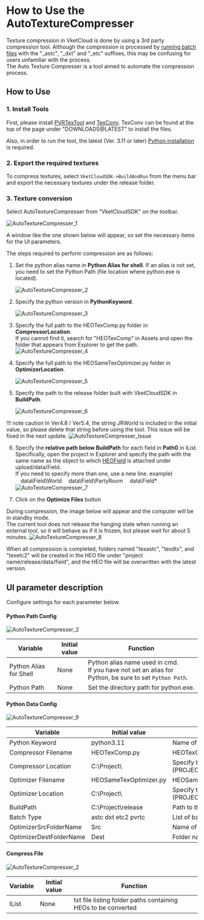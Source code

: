 # How to Use the AutoTextureCompresser
Texture compression in VketCloud is done by using a 3rd party compression tool. Although the compression is processed by [running batch files](../heoexporter/he_TextureCompression.md) with the "_astc", "_dxt" and "_etc" suffixes, this may be confusing for users unfamiliar with the process.<br>
The Auto Texture Compresser is a tool aimed to automate the compression process.


## How to Use
### 1. Install Tools
First, please install [PVRTexTool](https://developer.imaginationtech.com/pvrtextool/) and [TexConv](https://github.com/Microsoft/DirectXTex/wiki/Texconv). TexConv can be found at the top of the page under "DOWNLOADS@LATEST" to install the files.

Also, in order to run the tool, the latest (Ver. 3.11 or later) [Python installation](https://www.python.org/downloads/) is required.

### 2. Export the required textures
To compress textures,  select `VketCloudSDK->BuildAndRun` from the menu bar and export the necessary textures under the release folder.

### 3. Texture conversion
Select AutoTextureCompresser from "VketCloudSDK" on the toolbar. <br>

![AutoTextureCompresser_1](img/AutoTextureCompresser_1.jpg)

A window like the one shown below will appear, so set the necessary items for the UI parameters.

The steps required to perform compression are as follows:

1. Set the python alias name in **Python Alias for shell**.
     If an alias is not set, you need to set the Python Path (file location where python.exe is located).

    ![AutoTextureCompresser_2](img/AutoTextureCompresser_2.jpg)

2. Specify the python version in **PythonKeyword**.

     ![AutoTextureCompresser_3](img/AutoTextureCompresser_3.jpg)

3. Specify the full path to the HEOTexComp.py folder in **CompressorLocation**. <br>If you cannot find it, search for "HEOTexComp" in Assets and open the folder that appears from Explorer to get the path.
     ![AutoTextureCompresser_4](img/AutoTextureCompresser_4.jpg)

4. Specify the full path to the HEOSameTexOptimizer.py folder in **OptimizerLocation**.

     ![AutoTextureCompresser_5](img/AutoTextureCompresser_5.jpg)

5. Specify the path to the release folder built with VketCloudSDK in **BuildPath**.

     ![AutoTextureCompresser_6](img/AutoTextureCompresser_6.jpg)

!!! note caution
         In Ver4.8 / Ver5.4, the string JRWorld is included in the initial value, so please delete that string before using the tool.
         This issue will be fixed in the next update.
     ![AutoTextureCompresser_Issue](img/AutoTextureCompresser_Issue.jpg)

6. Specify the **relative path below BuildPath** for each field in **Path0** in IList. <br>Specifically, open the project in Explorer and specify the path with the same name as the object to which [HEOField](../HEOComponents/HEOField.md) is attached under upload/data/Field. <br>If you need to specify more than one, use a new line.
example)
　data\Field\World
　data\Field\PartyRoom
　data\Field\*
    ![AutoTextureCompresser_7](img/AutoTextureCompresser_7.jpg)

7. Click on the **Optimize Files** button

During compression, the image below will appear and the computer will be in standby mode. <br>
The current tool does not release the hanging state when running an external tool, so it will behave as if it is frozen, but please wait for about 5 minutes.
![AutoTextureCompresser_8](img/AutoTextureCompresser_8.jpg)

When all compression is completed, folders named "texastc", "texdtx", and "texetc2" will be created in the HEO file under "project name/release/data/field", and the HEO file will be overwritten with the latest version.

## UI parameter description
Configure settings for each parameter below.

#### Python Path Config

![AutoTextureCompresser_2](img/AutoTextureCompresser_2.jpg)

| Variable | Initial value | Function |
| ---- | ---- | ---- |
| Python Alias for Shell | None | Python alias name used in cmd. <br>If you have not set an alias for Python, be sure to set `Python Path`. |
| Python Path | None | Set the directory path for python.exe. |

#### Python Data Config

![AutoTextureCompresser_9](img/AutoTextureCompresser_9.jpg)

| Variable | Initial value | Function |
| ---- | ---- | ---- |
| Python Keyword | python3.11 | Name of python.exe to run. Match Python Alias |
| Compressor Filename | HEOTexComp.py | HEOTexComp script file name |
| Compressor Location | C:\Project\ | Specify the folder path for HEOTexComp.py. <br> {PROJECT_PATH}\Packages\VketCloudSDK\PackageResources\tools\HEOTexComp |
| Optimizer Filename | HEOSameTexOptimizer.py | HEOSameTexOptimizer script filename |
| Optimizer Location | C:\Project\ | Specify the folder path of HEOSameTexOptimizer.py. <br> {PROJECT_PATH}\Packages\VketCloudSDK\PackageResources\tools\HEOSameTexOptimizer |
| BuildPath | C:\Project\release | Path to the release folder built with VketCloudSDK |
| Batch Type | astc dxt etc2 pvrtc | List of batch file names that use PVRTextTool and Texconv. |
| OptimizerSrcFolderName | Src | Name of the Source folder required by HEOSameTexOptimizer |
| OptimizerDestFolderName | Dest | Folder name used by HEOSameTexOptimizer for output |

#### Compress File

![AutoTextureCompresser_2](img/AutoTextureCompresser_2.jpg)

| Variable | Initial value | Function |
| ---- | ---- | ---- |
| IList | None | txt file listing folder paths containing HEOs to be converted |